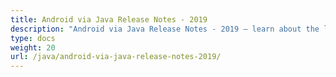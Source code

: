 ```yaml
---
title: Android via Java Release Notes - 2019
description: "Android via Java Release Notes - 2019 – learn about the latest updates and fixes."
type: docs
weight: 20
url: /java/android-via-java-release-notes-2019/
---
```




